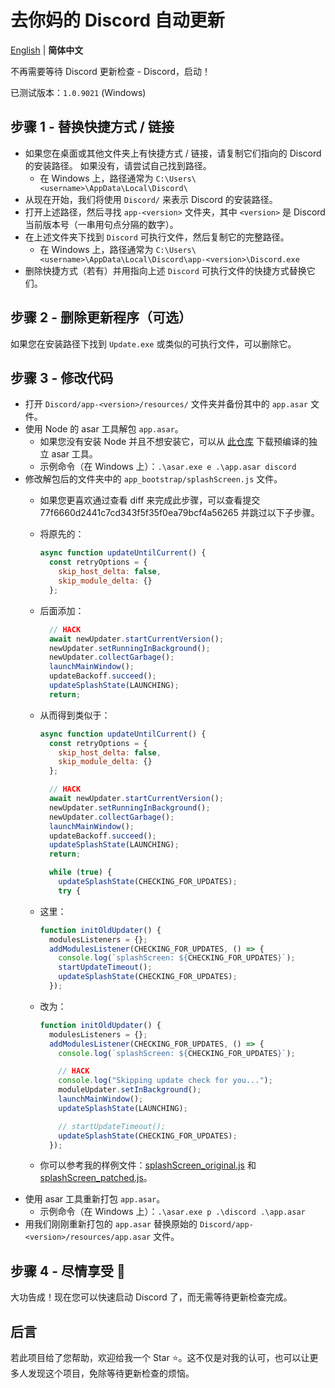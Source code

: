 # 去你妈的 Discord 自动更新

[English](./README.md) | **简体中文**

不再需要等待 Discord 更新检查 - Discord，启动！

已测试版本：`1.0.9021` (Windows)

## 步骤 1 - 替换快捷方式 / 链接

- 如果您在桌面或其他文件夹上有快捷方式 / 链接，请复制它们指向的 Discord 的安装路径。 如果没有，请尝试自己找到路径。
    - 在 Windows 上，路径通常为 `C:\Users\<username>\AppData\Local\Discord\`
- 从现在开始，我们将使用 `Discord/` 来表示 Discord 的安装路径。
- 打开上述路径，然后寻找 `app-<version>` 文件夹，其中 `<version>` 是 Discord 当前版本号（一串用句点分隔的数字）。
- 在上述文件夹下找到 `Discord` 可执行文件，然后复制它的完整路径。
    - 在 Windows 上，路径通常为 `C:\Users\<username>\AppData\Local\Discord\app-<version>\Discord.exe`
- 删除快捷方式（若有）并用指向上述 `Discord` 可执行文件的快捷方式替换它们。

## 步骤 2 - 删除更新程序（可选）

如果您在安装路径下找到 `Update.exe` 或类似的可执行文件，可以删除它。

## 步骤 3 - 修改代码

- 打开 `Discord/app-<version>/resources/` 文件夹并备份其中的 `app.asar` 文件。
- 使用 Node 的 asar 工具解包 `app.asar`。
    - 如果您没有安装 Node 并且不想安装它，可以从 [此仓库](https://github.com/async3619/asar-exec/releases) 下载预编译的独立 asar 工具。
    - 示例命令（在 Windows 上）：`.\asar.exe e .\app.asar discord`
- 修改解包后的文件夹中的 `app_bootstrap/splashScreen.js` 文件。
    - 如果您更喜欢通过查看 diff 来完成此步骤，可以查看提交 77f6660d2441c7cd343f5f35f0ea79bcf4a56265 并跳过以下子步骤。
    - 将原先的：

        ```js
        async function updateUntilCurrent() {
          const retryOptions = {
            skip_host_delta: false,
            skip_module_delta: {}
          };
        ```

    - 后面添加：

        ```js
          // HACK
          await newUpdater.startCurrentVersion();
          newUpdater.setRunningInBackground();
          newUpdater.collectGarbage();
          launchMainWindow();
          updateBackoff.succeed();
          updateSplashState(LAUNCHING);
          return;
        ```

    - 从而得到类似于：

        ```js
        async function updateUntilCurrent() {
          const retryOptions = {
            skip_host_delta: false,
            skip_module_delta: {}
          };

          // HACK
          await newUpdater.startCurrentVersion();
          newUpdater.setRunningInBackground();
          newUpdater.collectGarbage();
          launchMainWindow();
          updateBackoff.succeed();
          updateSplashState(LAUNCHING);
          return;

          while (true) {
            updateSplashState(CHECKING_FOR_UPDATES);
            try {
        ```

    - 这里：

        ```js
        function initOldUpdater() {
          modulesListeners = {};
          addModulesListener(CHECKING_FOR_UPDATES, () => {
            console.log(`splashScreen: ${CHECKING_FOR_UPDATES}`);
            startUpdateTimeout();
            updateSplashState(CHECKING_FOR_UPDATES);
          });
        ```

    - 改为：

        ```js
        function initOldUpdater() {
          modulesListeners = {};
          addModulesListener(CHECKING_FOR_UPDATES, () => {
            console.log(`splashScreen: ${CHECKING_FOR_UPDATES}`);

            // HACK
            console.log("Skipping update check for you...");
            moduleUpdater.setInBackground();
            launchMainWindow();
            updateSplashState(LAUNCHING);

            // startUpdateTimeout();
            updateSplashState(CHECKING_FOR_UPDATES);
          });
        ```

    - 你可以参考我的样例文件：[splashScreen_original.js](./examples/splashScreen_original.js) 和 [splashScreen_patched.js](./examples/splashScreen_patched.js)。
- 使用 asar 工具重新打包 `app.asar`。
    - 示例命令（在 Windows 上）：`.\asar.exe p .\discord .\app.asar`
- 用我们刚刚重新打包的 `app.asar` 替换原始的 `Discord/app-<version>/resources/app.asar` 文件。

## 步骤 4 - 尽情享受 🎉

大功告成！现在您可以快速启动 Discord 了，而无需等待更新检查完成。

## 后言

若此项目给了您帮助，欢迎给我一个 Star ⭐️。这不仅是对我的认可，也可以让更多人发现这个项目，免除等待更新检查的烦恼。
